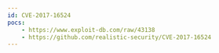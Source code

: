 ```yaml
---
id: CVE-2017-16524
pocs: 
    - https://www.exploit-db.com/raw/43138
    - https://github.com/realistic-security/CVE-2017-16524
---
```

